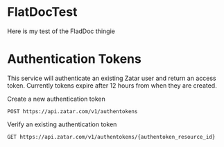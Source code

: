 # FlatDocTest
Here is my test of the FladDoc thingie

# Authentication Tokens

This service will authenticate an existing Zatar user and return an access token. Currently tokens expire after 12 hours from when they are created.

Create a new authentication token
<pre><code>POST https://api.zatar.com/v1/authentokens</pre></code>

Verify an existing authentication token
<pre><code>GET https://api.zatar.com/v1/authentokens/{authentoken_resource_id}<pre><code>
